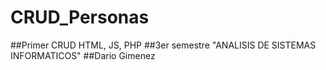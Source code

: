 # CRUD_Personas
##Primer CRUD HTML, JS, PHP
##3er semestre "ANALISIS DE SISTEMAS INFORMATICOS"
##Dario Gimenez
